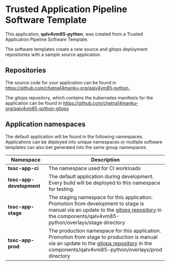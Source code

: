 # Trusted Application Pipeline Software Template

This application, **qalv4vm85-python**, was created from a Trusted Application Pipeline Software Template.

The software templates create a new source and gitops deployment repositories with a sample source application. 

## Repositories

The source code for your application can be found in [https://github.com/chetna14manku-org/qalv4vm85-python ](https://github.com/chetna14manku-org/qalv4vm85-python ).
 
The gitops repository, which contains the kubernetes manifests for the application can be found in 
[https://github.com/chetna14manku-org/qalv4vm85-python-gitops ](https://github.com/chetna14manku-org/qalv4vm85-python-gitops ) 

## Application namespaces 

The default application will be found in the following namespaces. Applications can be deployed into unique namespaces or multiple software templates can also bet generated into the same group namespaces.  

|  Namespace   |  Description   |  
| -------- | -------- |
| **tssc-app-ci** | The namespace used for CI workloads |
| **tssc-app-development** | The default application during development. Every build will be deployed to this namespace for testing. |
| **tssc-app-stage** | The staging namespace for this application. Promotion from development to stage is manual via an update to the [gitops repository](https://github.com/chetna14manku-org/qalv4vm85-python-gitops ) in the components/qalv4vm85-python/overlays/stage directory |
| **tssc-app-prod** | The production namespace for this application. Promotion from stage to production is manual via an update to the [gitops repository](https://github.com/chetna14manku-org/qalv4vm85-python-gitops ) in the components/qalv4vm85-python/overlays/prod directory |